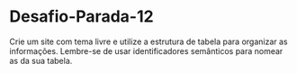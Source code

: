 # Desafio-Parada-12
Crie um site com tema livre e utilize a estrutura de tabela para organizar as informações. Lembre-se de  usar identificadores semânticos para nomear as  da sua tabela. 
